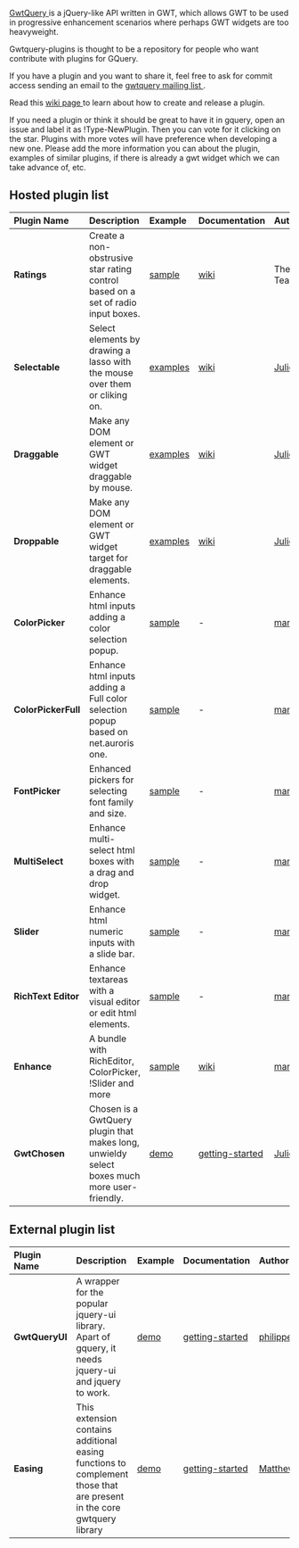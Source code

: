 [GwtQuery ](http://code.google.com/p/gwtquery/) is a jQuery-like API written in GWT, which allows GWT to be used in progressive enhancement scenarios where perhaps GWT widgets are too heavyweight.

Gwtquery-plugins is thought to be a repository for people who want contribute with plugins for GQuery.

If you have a plugin and you want to share it, feel free to ask for commit access sending an email to the [gwtquery mailing list ](http://groups.google.com/group/gwtquery).

Read this [wiki page ](http://code.google.com/p/gwtquery-plugins/wiki/HostingPlugins) to learn about how to create and release a plugin.

If you need a plugin or think it should be great to have it in gquery, open an issue and label it as !Type-NewPlugin. Then you can vote for it clicking on the star. Plugins with more votes will have preference when developing a new one. Please add the more information you can about the plugin, examples of similar plugins, if there is already a gwt widget which we can take advance of, etc.

## Hosted plugin list ##

| **Plugin Name** | **Description** | **Example** | **Documentation** | **Author** |
|:----------------|:----------------|:------------|:------------------|:-----------|
| **Ratings** | Create a non-obstrusive star rating control based on a set of radio input boxes. | [sample](http://gwtquery-plugins.googlecode.com/svn/trunk/ratings/demos/Ratings/RatingsSample.html) | [wiki](http://code.google.com/p/gwtquery-plugins/wiki/RatingsPluginGettingStarted) | The GwtQuery Team |
| **Selectable** | Select elements by drawing a lasso with the mouse over them or  cliking on. | [examples](http://gwtquery-plugins.googlecode.com/svn/trunk/selectable/demos/SelectableSample1/Sample1.html) | [wiki](http://code.google.com/p/gwtquery-plugins/wiki/SelectablePluginGettingStarted) | [Julien Dramaix](https://plus.google.com/u/0/103916508880440628637) |
| **Draggable** | Make any DOM element or GWT widget draggable by mouse. | [examples](http://gwtquery-plugins.googlecode.com/svn/branches/draggable_1_0/demo/DraggableSample1/DraggableSample1.html) | [wiki](http://code.google.com/p/gwtquery-plugins/wiki/DraggablePluginGettingStarted) | [Julien Dramaix](https://plus.google.com/u/0/103916508880440628637) |
| **Droppable** | Make any DOM element or GWT widget target for draggable elements. | [examples](http://gwtquery-plugins.googlecode.com/svn/branches/droppable_1_0/demo/SimpleSample/SimpleSample.html) | [wiki](http://code.google.com/p/gwtquery-plugins/wiki/DroppablePluginGettingStarted) | [Julien Dramaix](https://plus.google.com/u/0/103916508880440628637) |
| **ColorPicker** | Enhance html inputs adding a color selection popup. | [sample](http://gwtquery-plugins.googlecode.com/svn/trunk/enhance/demos/Enhance/EnhanceSample.html) | - | [manuel.carrasco](http://code.google.com/u/manuel.carrasco.m/) |
| **ColorPickerFull** | Enhance html inputs adding a Full color selection popup based on net.auroris one. | [sample](http://gwtquery-plugins.googlecode.com/svn/trunk/enhance/demos/Enhance/EnhanceSample.html) | - | [manuel.carrasco](http://code.google.com/u/manuel.carrasco.m/) |
| **FontPicker** | Enhanced pickers for selecting font family and size. | [sample](http://gwtquery-plugins.googlecode.com/svn/trunk/enhance/demos/Enhance/EnhanceSample.html) | - | [manuel.carrasco](http://code.google.com/u/manuel.carrasco.m/) |
| **MultiSelect** | Enhance multi-select html boxes with a drag and drop widget. | [sample](http://gwtquery-plugins.googlecode.com/svn/trunk/enhance/demos/Enhance/EnhanceSample.html) | - | [manuel.carrasco](http://code.google.com/u/manuel.carrasco.m/) |
| **Slider** | Enhance html numeric inputs with a slide bar. | [sample](http://gwtquery-plugins.googlecode.com/svn/trunk/enhance/demos/Enhance/EnhanceSample.html) | - | [manuel.carrasco](http://code.google.com/u/manuel.carrasco.m/) |
| **RichText Editor** | Enhance textareas with a visual editor or edit html elements. | [sample](http://gwtquery-plugins.googlecode.com/svn/trunk/enhance/demos/Enhance/EnhanceSample.html) | - | [manuel.carrasco](http://code.google.com/u/manuel.carrasco.m/) |
| **Enhance** | A bundle with RichEditor, ColorPicker, !Slider and more | [sample](http://gwtquery-plugins.googlecode.com/svn/trunk/enhance/demos/index.html) | [wiki](http://code.google.com/p/gwtquery-plugins/wiki/EnhancePluginGettingStarted?ts=1300462594&updated=EnhancePluginGettingStarted)  | [manuel.carrasco](http://code.google.com/u/manuel.carrasco.m/) |
| **GwtChosen** | Chosen is a GwtQuery plugin that makes long, unwieldy select boxes much more user-friendly.  | [demo](http://jdramaix.github.com/gwtchosen) | [getting-started](http://jdramaix.github.com/gwtchosen) | [Julien Dramaix](https://plus.google.com/u/0/103916508880440628637) |

## External plugin list ##

| **Plugin Name** | **Description** | **Example** | **Documentation** | **Author** |
|:----------------|:----------------|:------------|:------------------|:-----------|
| **GwtQueryUI** | A wrapper for the popular jquery-ui library. Apart of gquery, it needs jquery-ui and jquery to work. | [demo](http://gwtquery-ui.googlecode.com/svn/demos/GwtQueryUi.html) | [getting-started](http://code.google.com/p/gwtquery-ui/wiki/GettingStarted) | [philippe.laflamme](http://code.google.com/u/112460723649487771490/) |
| **Easing** | This extension contains additional easing functions to complement those that are present in the core gwtquery library | [demo](http://gwtquery-easingext.googlecode.com/git/demo/demo.html) | [getting-started](http://code.google.com/p/gwtquery-easingext/) | [Matthew Tai](http://code.google.com/u/107101709112274666282/) |